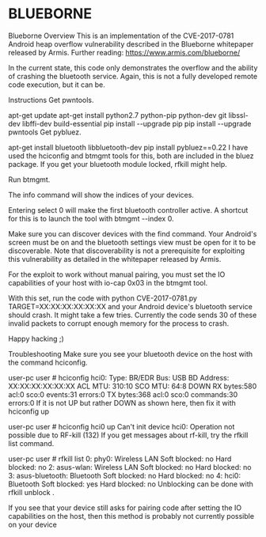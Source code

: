 # BLUEBORNE
Blueborne
Overview
This is an implementation of the CVE-2017-0781 Android heap overflow vulnerability described in the Blueborne whitepaper released by Armis. Further reading: https://www.armis.com/blueborne/

In the current state, this code only demonstrates the overflow and the ability of crashing the bluetooth service. Again, this is not a fully developed remote code execution, but it can be.

Instructions
Get pwntools.

apt-get update
apt-get install python2.7 python-pip python-dev git libssl-dev libffi-dev build-essential
pip install --upgrade pip
pip install --upgrade pwntools
Get pybluez.

apt-get install bluetooth libbluetooth-dev
pip install pybluez==0.22
I have used the hciconfig and btmgmt tools for this, both are included in the bluez package. If you get your bluetooth module locked, rfkill might help.

Run btmgmt.

The info command will show the indices of your devices.

Entering select 0 will make the first bluetooth controller active. A shortcut for this is to launch the tool with btmgmt --index 0.

Make sure you can discover devices with the find command. Your Android's screen must be on and the bluetooth settings view must be open for it to be discoverable. Note that discoverability is not a prerequisite for exploiting this vulnerability as detailed in the whitepaper released by Armis.

For the exploit to work without manual pairing, you must set the IO capabilities of your host with io-cap 0x03 in the btmgmt tool.

With this set, run the code with python CVE-2017-0781.py TARGET=XX:XX:XX:XX:XX:XX and your Android device's bluetooth service should crash. It might take a few tries. Currently the code sends 30 of these invalid packets to corrupt enough memory for the process to crash.

Happy hacking ;)

Troubleshooting
Make sure you see your bluetooth device on the host with the command hciconfig.

user-pc user # hciconfig
hci0:	Type: BR/EDR  Bus: USB
	BD Address: XX:XX:XX:XX:XX:XX  ACL MTU: 310:10  SCO MTU: 64:8
	DOWN 
	RX bytes:580 acl:0 sco:0 events:31 errors:0
	TX bytes:368 acl:0 sco:0 commands:30 errors:0
If it is not UP but rather DOWN as shown here, then fix it with hciconfig <intf> up

user-pc user # hciconfig hci0 up
Can't init device hci0: Operation not possible due to RF-kill (132)
If you get messages about rf-kill, try the rfkill list command.

user-pc user # rfkill list
0: phy0: Wireless LAN
	Soft blocked: no
	Hard blocked: no
2: asus-wlan: Wireless LAN
	Soft blocked: no
	Hard blocked: no
3: asus-bluetooth: Bluetooth
	Soft blocked: no
	Hard blocked: no
4: hci0: Bluetooth
	Soft blocked: yes
	Hard blocked: no
Unblocking can be done with rfkill unblock <id>.

If you see that your device still asks for pairing code after setting the IO capabilities on the host, then this method is probably not currently possible on your device
